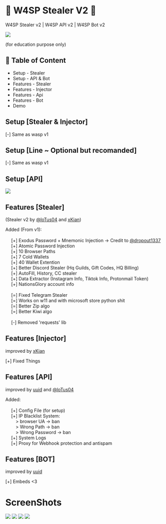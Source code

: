 # 🐝 W4SP Stealer V2 🐝


W4SP Stealer v2 | W4SP API v2 | W4SP Bot v2

<a href="https://blog.virustotal.com/2023/06/inside-of-wasps-nest-deep-dive-into.html"><img src="https://cdn.discordapp.com/attachments/1135684724585681039/1135848200687853598/image.png"></img></a>

(for education purpose only)<br>



## 🚩 Table of Content

- Setup - Stealer
- Setup - API & Bot
- Features - Stealer
- Features - Injector
- Features - Api
- Features - Bot
- Demo

## Setup [Stealer & Injector]
[-] Same as wasp v1
## Setup [Line ~ Optional but recomanded]
[-] Same as wasp v1

## Setup [API]
<a href="https://youtu.be/th3cA691zJ4"><img src="https://cdn.discordapp.com/attachments/1135684724585681039/1135851839045238814/mqdefault.jpg"></img></a>



## Features [Stealer]
(Stealer v2 by [@loTus04](https://github.com/loTus04) and [xKian](https://github.com/xKiian))

Added (From v1): <br> <br>
  &emsp; [+] Exodus Password + Mnemonic Injection -> Credit to [@dropout1337](https://github.com/dropout1337)<br>
  &emsp; [+] Atomic Password Injection <br>
  &emsp; [+] 10 Browser Paths <br>
  &emsp; [+] 7 Cold Wallets <br>
  &emsp; [+] 40 Wallet Extention <br>
  &emsp; [+] Better Discord Stealer (Hq Guilds, Gift Codes, HQ Billing) <br>
  &emsp; [+] AutoFill, History, CC stealer <br>
  &emsp; [+] Data Extractor (Instagram Info, Tiktok Info, Protonmail Token) <br>
  &emsp; [+] NationsGlory account info <br>
 <br>
  &emsp; [=] Fixed Telegram Stealer <br>
  &emsp; [=] Works on w11 and with microsoft store python shit <br>
  &emsp; [=] Better Zip algo <br>
  &emsp; [=] Better Kiwi algo <br>
 <br>
  &emsp; [-] Removed 'requests' lib <br>


## Features [Injector]
improved by [xKian](https://github.com/xKiian)

[+] Fixed Things

## Features [API]
improved by [uuid](https://github.com/imuuid) and [@loTus04](https://github.com/loTus04)

Added: <br> <br>
  &emsp; [+] Config File (for setup) <br>
  &emsp; [+] IP Blacklist System: <br>
    &emsp;&emsp;  > browser UA -> ban <br>
    &emsp;&emsp;  > Wrong Path -> ban <br>
    &emsp;&emsp;  > Wrong Password -> ban <br>
  &emsp; [+] System Logs <br>
  &emsp; [+] Proxy for Webhook protection and antispam <br>

## Features [BOT]
improved by [uuid](https://github.com/imuuid)

[+] Embeds <3 <br>

# ScreenShots
<img src="https://cdn.discordapp.com/attachments/1035587885442813995/1035590779919421460/unknown.png"></img>
<img src="https://cdn.discordapp.com/attachments/1035587885442813995/1035591128193433661/unknown.png"></img>
<img src="https://cdn.discordapp.com/attachments/1035587885442813995/1035591544100634735/unknown.png"></img>
<img src="https://cdn.discordapp.com/attachments/1035587885442813995/1035591894098513960/unknown.png"></img>
